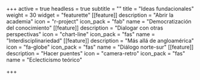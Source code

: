 +++
active = true
headless = true
subtitle = ""
title = "Ideas fundacionales"
weight = 30
widget = "featurette"
[[feature]]
description = "Abrir la academia"
icon = "r-project"
icon_pack = "fab"
name = "Democratización del conocimiento"
[[feature]]
description = "Dialogar con otras perspectivas"
icon = "chart-line"
icon_pack = "fas"
name = "Interdisciplinariedad"
[[feature]]
description = "Más allá de angloamérica"
icon = "fa-globe"
icon_pack = "fas"
name = "Diálogo norte-sur"
[[feature]]
description = "Hacer puentes"
icon = "camera-retro"
icon_pack = "fas"
name = "Eclecticismo teórico"

+++
